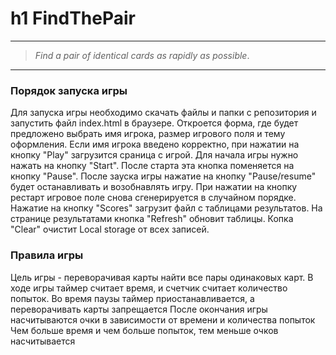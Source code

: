 h1 FindThePair
=====================
---
> _Find_ _a_ _pair_ _of_ _identical_ _cards_ _as_ _rapidly_ _as_ _possible_.
---

### Порядок запуска игры

Для запуска игры необходимо скачать файлы и папки с репозитория и запустить файл index.html в браузере.
Откроется форма, где будет предложено выбрать имя игрока, размер игрового поля и тему оформления.
Если имя игрока введено корректно, при нажатии на кнопку "Play" загрузится сраница с игрой.
Для начала игры нужно нажать на кнопку "Start". После старта эта кнопка поменяется на кнопку "Pause".
После зауска игры нажатие на кнопку "Pause/resume" будет останавливать и возобнавлять игру.
При нажатии на кнопку рестарт игровое поле снова сгенерируется в случайном порядке.
Нажатие на кнопку "Scores" загрузит файл с таблицами результатов.
На странице результатами кнопка "Refresh" обновит таблицы.
Копка "Clear" очистит Local storage от всех записей.

### Правила игры

Цель игры - переворачивая карты найти все пары одинаковых карт.
В ходе игры таймер считает время, и счетчик считает количество попыток.
Во время паузы таймер приостанавливается, а переворачивать карты запрещается
После окончания игры насчитываются очки в зависимости от времени и количества попыток
Чем больше время и чем больше попыток, тем меньше очков насчитывается


